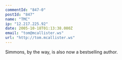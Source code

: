 ```yaml
---
commentId: "847-0"
postId: "847"
name: "TMC"
ip: "12.217.225.92"
date: 2005-10-18T01:13:38.000Z
email: "tom@mcallister.ws"
url: "http://tom.mcallister.ws"
---
```

<p>Simmons, by the way, is also now a bestselling author.</p>